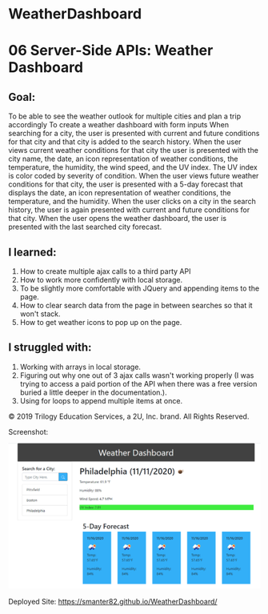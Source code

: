 # WeatherDashboard

# 06 Server-Side APIs: Weather Dashboard

## Goal: 
To be able to see the weather outlook for multiple cities and plan a trip accordingly
To create a weather dashboard with form inputs
When searching for a city, the user is presented with current and future conditions for that city and that city is added to the search history.
When the user views current weather conditions for that city the user is presented with the city name, the date, an icon representation of weather conditions, the temperature, the humidity, the wind speed, and the UV index.
The UV index is color coded by severity of condition.
When the user views future weather conditions for that city, the user is presented with a 5-day forecast that displays the date, an icon representation of weather conditions, the temperature, and the humidity.
When the user clicks on a city in the search history, the user is again presented with current and future conditions for that city.
When the user opens the weather dashboard, the user is presented with the last searched city forecast.

## I learned:

1) How to create multiple ajax calls to a third party API
2) How to work more confidently with local storage.
3) To be slightly more comfortable with JQuery and appending items to the page.
4) How to clear search data from the page in between searches so that it won't stack.
5) How to get weather icons to pop up on the page.

## I struggled with:

1) Working with arrays in local storage.
2) Figuring out why one out of 3 ajax calls wasn't working properly (I was trying to access a paid portion of the API when there was a free version buried a little deeper in the documentation.).
3) Using for loops to append multiple items at once.

© 2019 Trilogy Education Services, a 2U, Inc. brand. All Rights Reserved.

Screenshot:

![Screenshot of Website](./Assets/screenshot.png)

Deployed Site:  https://smanter82.github.io/WeatherDashboard/
